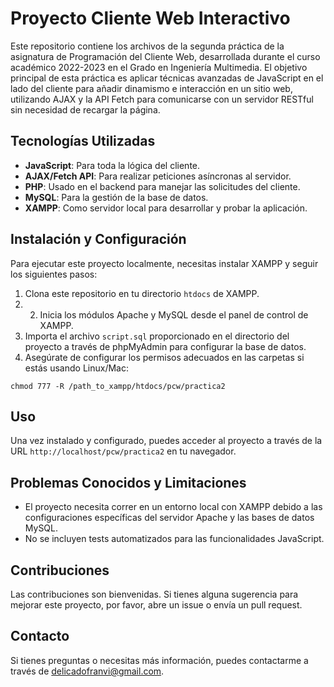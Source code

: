 # Proyecto Cliente Web Interactivo

Este repositorio contiene los archivos de la segunda práctica de la asignatura de Programación del Cliente Web, desarrollada durante el curso académico 2022-2023 en el Grado en Ingeniería Multimedia. El objetivo principal de esta práctica es aplicar técnicas avanzadas de JavaScript en el lado del cliente para añadir dinamismo e interacción en un sitio web, utilizando AJAX y la API Fetch para comunicarse con un servidor RESTful sin necesidad de recargar la página.

## Tecnologías Utilizadas

- **JavaScript**: Para toda la lógica del cliente.
- **AJAX/Fetch API**: Para realizar peticiones asíncronas al servidor.
- **PHP**: Usado en el backend para manejar las solicitudes del cliente.
- **MySQL**: Para la gestión de la base de datos.
- **XAMPP**: Como servidor local para desarrollar y probar la aplicación.

## Instalación y Configuración

Para ejecutar este proyecto localmente, necesitas instalar XAMPP y seguir los siguientes pasos:

1. Clona este repositorio en tu directorio `htdocs` de XAMPP.
2. 2. Inicia los módulos Apache y MySQL desde el panel de control de XAMPP.
3. Importa el archivo `script.sql` proporcionado en el directorio del proyecto a través de phpMyAdmin para configurar la base de datos.
4. Asegúrate de configurar los permisos adecuados en las carpetas si estás usando Linux/Mac:

```
chmod 777 -R /path_to_xampp/htdocs/pcw/practica2
```


## Uso

Una vez instalado y configurado, puedes acceder al proyecto a través de la URL `http://localhost/pcw/practica2` en tu navegador.

## Problemas Conocidos y Limitaciones

- El proyecto necesita correr en un entorno local con XAMPP debido a las configuraciones específicas del servidor Apache y las bases de datos MySQL.
- No se incluyen tests automatizados para las funcionalidades JavaScript.

## Contribuciones

Las contribuciones son bienvenidas. Si tienes alguna sugerencia para mejorar este proyecto, por favor, abre un issue o envía un pull request.

## Contacto

Si tienes preguntas o necesitas más información, puedes contactarme a través de [delicadofranvi@gmail.com](mailto:delicadofranvi@gmail.com).

